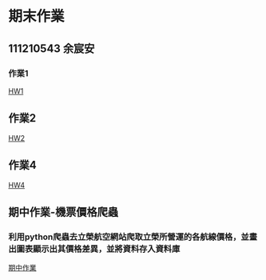 # 期末作業

## 111210543 余宸安

### 作業1

[HW1](https://github.com/Micha1lyu/_sp/tree/main/hw1)

## 作業2

[HW2](https://github.com/Micha1lyu/_sp/tree/main/hw2)

## 作業4

[HW4](https://github.com/Micha1lyu/_sp/tree/main/hw4)

## 期中作業-機票價格爬蟲

### 利用python爬蟲去立榮航空網站爬取立榮所營運的各航線價格，並畫出圖表顯示出其價格差異，並將資料存入資料庫


[期中作業](https://github.com/Micha1lyu/_sp/tree/main/%E6%9C%9F%E4%B8%AD%E4%BD%9C%E6%A5%AD)
